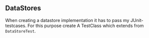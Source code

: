 ## DataStores
When creating a datastore implementation it has to pass my JUnit-testcases. For this purpose create A TestClass which extends from `DataStoreTest`.
